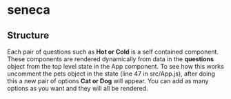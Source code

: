 # seneca

## Structure
Each pair of questions such as **Hot or Cold** is a self contained component.
These components are rendered dynamically from data in the **questions** object from the top level state in the App component.
To see how this works uncomment the pets object in the state (line 47 in src/App.js), after doing this a new pair of options **Cat or Dog** will appear. You can add as many options as you want and they will all be rendered.
